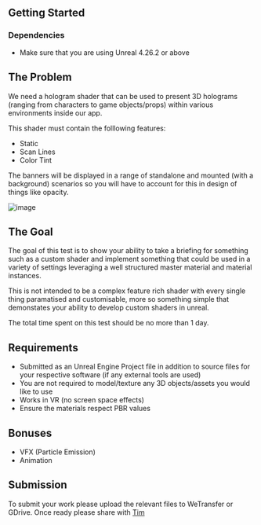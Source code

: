 ## Getting Started

### Dependencies

- Make sure that you are using Unreal 4.26.2 or above

## The Problem

We need a hologram shader that can be used to present 3D holograms (ranging from characters to game objects/props) within various environments inside our app. 

This shader must contain the folllowing features:
- Static
- Scan Lines
- Color Tint

The banners will be displayed in a range of standalone and mounted (with a background) scenarios so you will have to account for this in design of things like opacity.

![image](https://user-images.githubusercontent.com/33485538/128692730-fa7c06f2-3fdc-44b0-b8d2-5fdd89e10de1.png)


## The Goal

The goal of this test is to show your ability to take a briefing for something such as a custom shader and implement something that could be used in a variety of settings leveraging a well structured master material and material instances.

This is not intended to be a complex feature rich shader with every single thing paramatised and customisable, more so something simple that demonstates your ability to develop custom shaders in unreal.

The total time spent on this test should be no more than 1 day.

## Requirements

- Submitted as an Unreal Engine Project file in addition to source files for your respective software (if any external tools are used)
- You are not required to model/texture any 3D objects/assets you would like to use
- Works in VR (no screen space effects)
- Ensure the materials respect PBR values

## Bonuses

- VFX (Particle Emission)
- Animation

## Submission

To submit your work please upload the relevant files to WeTransfer or GDrive. Once ready please share with [Tim](mailto:tim@virtexstadium.com)
